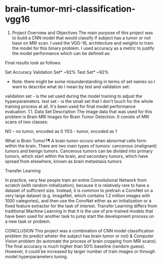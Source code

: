 # brain-tumor-mri-classification-vgg16
1. Project Overview and Objectives
The main purpose of this project was to build a CNN model that would classify if subject has a tumor or not base on MRI scan. I used the VGG-16, architecture and weights to train the model for this binary problem. I used accuracy as a metric to justify the model performance which can be defined as:


Final results look as follows:

Set	Accuracy
Validation Set*	~92%
Test Set*	~92%

* Note: there might be some misunderstanding in terms of set names so I want to describe what do I mean by test and validation set:

validation set - is the set used during the model training to adjust the hyperparameters.
test set - is the small set that I don't touch for the whole training process at all. It's been used for final model performance evaluation.
1.1. Data Set Description
The image data that was used for this problem is Brain MRI Images for Brain Tumor Detection. It conists of MRI scans of two classes:

NO - no tumor, encoded as 0
YES - tumor, encoded as 1

What is Brain Tumor?¶
A brain tumor occurs when abnormal cells form within the brain. There are two main types of tumors: cancerous (malignant) tumors and benign tumors. Cancerous tumors can be divided into primary tumors, which start within the brain, and secondary tumors, which have spread from elsewhere, known as brain metastasis tumors


Transfer Learning

In practice, very few people train an entire Convolutional Network from scratch (with random initialization), because it is relatively rare to have a dataset of sufficient size. Instead, it is common to pretrain a ConvNet on a very large dataset (e.g. ImageNet, which contains 1.2 million images with 1000 categories), and then use the ConvNet either as an initialization or a fixed feature extractor for the task of interest.
Transfer Learning differs from traditional Machine Learning in that it is the use of pre-trained models that have been used for another task to jump start the development process on a new task or problem.

CONCLUSION
This project was a combination of CNN model classification problem (to predict wheter the subject has brain tumor or not) & Computer Vision problem (to automate the process of brain cropping from MRI scans). The final accuracy is much higher than 50% baseline (random guess). However, it could be increased by larger number of train images or through model hyperparameters tuning.




